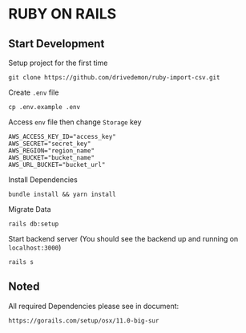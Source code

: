 # RUBY ON RAILS

## Start Development

Setup project for the first time
```
git clone https://github.com/drivedemon/ruby-import-csv.git
```
Create `.env` file
```
cp .env.example .env
```
Access `env` file then change `Storage` key
```
AWS_ACCESS_KEY_ID="access_key"
AWS_SECRET="secret_key"
AWS_REGION="region_name"
AWS_BUCKET="bucket_name"
AWS_URL_BUCKET="bucket_url"
```
Install Dependencies
```
bundle install && yarn install
```
Migrate Data
```
rails db:setup
```
Start backend server (You should see the backend up and running on  `localhost:3000`)
```
rails s
```

## Noted
All required Dependencies please see in document:
```
https://gorails.com/setup/osx/11.0-big-sur
```
